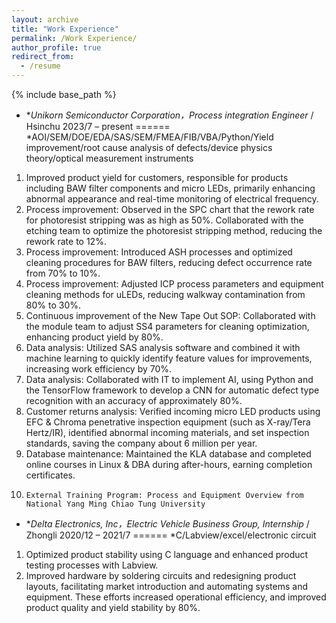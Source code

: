 ```yaml
---
layout: archive
title: "Work Experience"
permalink: /Work Experience/
author_profile: true
redirect_from:
  - /resume
---
```


{% include base_path %}
* **Unikorn Semiconductor Corporation，Process integration Engineer* / Hsinchu  2023/7 – present
======
*AOI/SEM/DOE/EDA/SAS/SEM/FMEA/FIB/VBA/Python/Yield improvement/root cause analysis of defects/device physics theory/optical measurement instruments
 1.	Improved product yield for customers, responsible for products including BAW filter components and micro LEDs, primarily enhancing abnormal appearance and real-time monitoring of electrical frequency. 
 2.	Process improvement: Observed in the SPC chart that the rework rate for photoresist stripping was as high as 50%. Collaborated with the etching team to optimize the photoresist stripping method, reducing the rework rate to 12%.
 3.	Process improvement: Introduced ASH processes and optimized cleaning procedures for BAW filters, reducing defect occurrence rate from 70% to 10%.
 4.	Process improvement: Adjusted ICP process parameters and equipment cleaning methods for uLEDs, reducing walkway contamination from 80% to 30%.
 5.	Continuous improvement of the New Tape Out SOP: Collaborated with the module team to adjust SS4 parameters for cleaning optimization, enhancing product yield by 80%.
 6.	Data analysis: Utilized SAS analysis software and combined it with machine learning to quickly identify feature values for improvements, increasing work efficiency by 70%.
 7.	Data analysis: Collaborated with IT to implement AI, using Python and the TensorFlow framework to develop a CNN for automatic defect type recognition with an accuracy of approximately 80%.
 8.	Customer returns analysis: Verified incoming micro LED products using EFC & Chroma penetrative inspection equipment (such as X-ray/Tera Hertz/IR), identified abnormal incoming materials, and set inspection standards, saving the company about 6 million per year.
 9.	Database maintenance: Maintained the KLA database and completed online courses in Linux & DBA during after-hours, earning completion certificates.
 10.	 External Training Program: Process and Equipment Overview from National Yang Ming Chiao Tung University
* **Delta Electronics, Inc，Electric Vehicle Business Group, Internship* / Zhongli  2020/12 – 2021/7
======
*C/Labview/excel/electronic circuit
 1.	Optimized product stability using C language and enhanced product testing processes with Labview. 
 2.	Improved hardware by soldering circuits and redesigning product layouts, facilitating market introduction and automating systems and equipment. These efforts increased operational efficiency, and improved product quality and yield stability by 80%.
